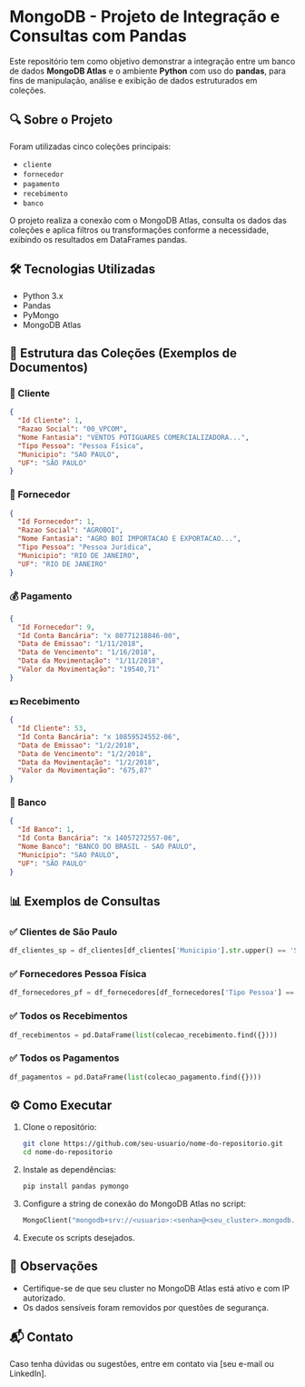 # MongoDB - Projeto de Integração e Consultas com Pandas

Este repositório tem como objetivo demonstrar a integração entre um banco de dados **MongoDB Atlas** e o ambiente **Python** com uso do **pandas**, para fins de manipulação, análise e exibição de dados estruturados em coleções.

## 🔍 Sobre o Projeto

Foram utilizadas cinco coleções principais:

- `cliente`
- `fornecedor`
- `pagamento`
- `recebimento`
- `banco`

O projeto realiza a conexão com o MongoDB Atlas, consulta os dados das coleções e aplica filtros ou transformações conforme a necessidade, exibindo os resultados em DataFrames pandas.

## 🛠️ Tecnologias Utilizadas

- Python 3.x
- Pandas
- PyMongo
- MongoDB Atlas

## 📁 Estrutura das Coleções (Exemplos de Documentos)

### 🧾 Cliente
```json
{
  "Id Cliente": 1,
  "Razao Social": "00_VPCOM",
  "Nome Fantasia": "VENTOS POTIGUARES COMERCIALIZADORA...",
  "Tipo Pessoa": "Pessoa Física",
  "Municipio": "SAO PAULO",
  "UF": "SÃO PAULO"
}
```

### 🧾 Fornecedor
```json
{
  "Id Fornecedor": 1,
  "Razao Social": "AGROBOI",
  "Nome Fantasia": "AGRO BOI IMPORTACAO E EXPORTACAO...",
  "Tipo Pessoa": "Pessoa Jurídica",
  "Municipio": "RIO DE JANEIRO",
  "UF": "RIO DE JANEIRO"
}
```

### 💰 Pagamento
```json
{
  "Id Fornecedor": 9,
  "Id Conta Bancária": "x 80771218846-00",
  "Data de Emissao": "1/11/2018",
  "Data de Vencimento": "1/16/2018",
  "Data da Movimentação": "1/11/2018",
  "Valor da Movimentação": "19540,71"
}
```

### 💵 Recebimento
```json
{
  "Id Cliente": 53,
  "Id Conta Bancária": "x 10859524552-06",
  "Data de Emissao": "1/2/2018",
  "Data de Vencimento": "1/2/2018",
  "Data da Movimentação": "1/2/2018",
  "Valor da Movimentação": "675,87"
}
```

### 🏦 Banco
```json
{
  "Id Banco": 1,
  "Id Conta Bancária": "x 14057272557-06",
  "Nome Banco": "BANCO DO BRASIL - SAO PAULO",
  "Município": "SAO PAULO",
  "UF": "SÃO PAULO"
}
```

## 📊 Exemplos de Consultas

### ✅ Clientes de São Paulo
```python
df_clientes_sp = df_clientes[df_clientes['Municipio'].str.upper() == 'SAO PAULO']
```

### ✅ Fornecedores Pessoa Física
```python
df_fornecedores_pf = df_fornecedores[df_fornecedores['Tipo Pessoa'] == 'Pessoa Física']
```

### ✅ Todos os Recebimentos
```python
df_recebimentos = pd.DataFrame(list(colecao_recebimento.find({})))
```

### ✅ Todos os Pagamentos
```python
df_pagamentos = pd.DataFrame(list(colecao_pagamento.find({})))
```

## ⚙️ Como Executar

1. Clone o repositório:
   ```bash
   git clone https://github.com/seu-usuario/nome-do-repositorio.git
   cd nome-do-repositorio
   ```

2. Instale as dependências:
   ```bash
   pip install pandas pymongo
   ```

3. Configure a string de conexão do MongoDB Atlas no script:
   ```python
   MongoClient("mongodb+srv://<usuario>:<senha>@<seu_cluster>.mongodb.net/")
   ```

4. Execute os scripts desejados.

## 📌 Observações

- Certifique-se de que seu cluster no MongoDB Atlas está ativo e com IP autorizado.
- Os dados sensíveis foram removidos por questões de segurança.

## 📬 Contato

Caso tenha dúvidas ou sugestões, entre em contato via [seu e-mail ou LinkedIn].
